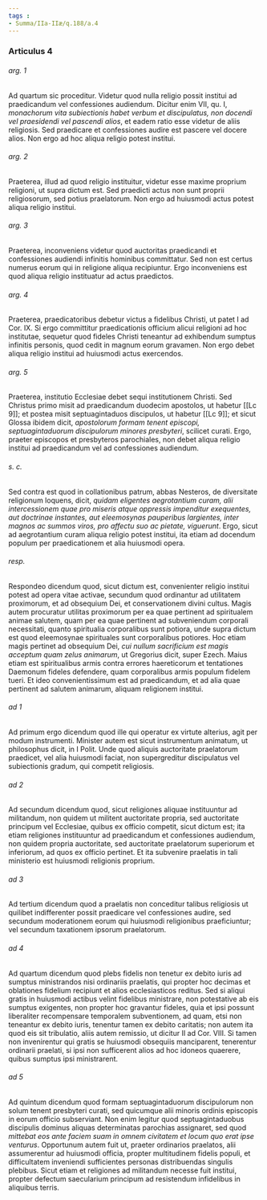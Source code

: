 ```yaml
---
tags : 
- Summa/IIa-IIæ/q.188/a.4
---
```


### Articulus 4

###### arg. 1
Ad quartum sic proceditur. Videtur quod nulla religio possit institui ad praedicandum vel confessiones audiendum. Dicitur enim VII, qu. I, *monachorum vita subiectionis habet verbum et discipulatus, non docendi vel praesidendi vel pascendi alios*, et eadem ratio esse videtur de aliis religiosis. Sed praedicare et confessiones audire est pascere vel docere alios. Non ergo ad hoc aliqua religio potest institui.

###### arg. 2
Praeterea, illud ad quod religio instituitur, videtur esse maxime proprium religioni, ut supra dictum est. Sed praedicti actus non sunt proprii religiosorum, sed potius praelatorum. Non ergo ad huiusmodi actus potest aliqua religio institui.

###### arg. 3
Praeterea, inconveniens videtur quod auctoritas praedicandi et confessiones audiendi infinitis hominibus committatur. Sed non est certus numerus eorum qui in religione aliqua recipiuntur. Ergo inconveniens est quod aliqua religio instituatur ad actus praedictos.

###### arg. 4
Praeterea, praedicatoribus debetur victus a fidelibus Christi, ut patet I ad Cor. IX. Si ergo committitur praedicationis officium alicui religioni ad hoc institutae, sequetur quod fideles Christi teneantur ad exhibendum sumptus infinitis personis, quod cedit in magnum eorum gravamen. Non ergo debet aliqua religio institui ad huiusmodi actus exercendos.

###### arg. 5
Praeterea, institutio Ecclesiae debet sequi institutionem Christi. Sed Christus primo misit ad praedicandum duodecim apostolos, ut habetur [[Lc 9]]; et postea misit septuagintaduos discipulos, ut habetur [[Lc 9]]; et sicut Glossa ibidem dicit, *apostolorum formam tenent episcopi, septuagintaduorum discipulorum minores presbyteri*, scilicet curati. Ergo, praeter episcopos et presbyteros parochiales, non debet aliqua religio institui ad praedicandum vel ad confessiones audiendum.

###### s. c.
Sed contra est quod in collationibus patrum, abbas Nesteros, de diversitate religionum loquens, dicit, *quidam eligentes aegrotantium curam, alii intercessionem quae pro miseris atque oppressis impenditur exequentes, aut doctrinae instantes, aut eleemosynas pauperibus largientes, inter magnos ac summos viros, pro affectu suo ac pietate, viguerunt*. Ergo, sicut ad aegrotantium curam aliqua religio potest institui, ita etiam ad docendum populum per praedicationem et alia huiusmodi opera.

###### resp.
Respondeo dicendum quod, sicut dictum est, convenienter religio institui potest ad opera vitae activae, secundum quod ordinantur ad utilitatem proximorum, et ad obsequium Dei, et conservationem divini cultus. Magis autem procuratur utilitas proximorum per ea quae pertinent ad spiritualem animae salutem, quam per ea quae pertinent ad subveniendum corporali necessitati, quanto spiritualia corporalibus sunt potiora, unde supra dictum est quod eleemosynae spirituales sunt corporalibus potiores. Hoc etiam magis pertinet ad obsequium Dei, *cui nullum sacrificium est magis acceptum quam zelus animarum*, ut Gregorius dicit, super Ezech. Maius etiam est spiritualibus armis contra errores haereticorum et tentationes Daemonum fideles defendere, quam corporalibus armis populum fidelem tueri. Et ideo convenientissimum est ad praedicandum, et ad alia quae pertinent ad salutem animarum, aliquam religionem institui.

###### ad 1
Ad primum ergo dicendum quod ille qui operatur ex virtute alterius, agit per modum instrumenti. Minister autem est sicut instrumentum animatum, ut philosophus dicit, in I Polit. Unde quod aliquis auctoritate praelatorum praedicet, vel alia huiusmodi faciat, non supergreditur discipulatus vel subiectionis gradum, qui competit religiosis.

###### ad 2
Ad secundum dicendum quod, sicut religiones aliquae instituuntur ad militandum, non quidem ut militent auctoritate propria, sed auctoritate principum vel Ecclesiae, quibus ex officio competit, sicut dictum est; ita etiam religiones instituuntur ad praedicandum et confessiones audiendum, non quidem propria auctoritate, sed auctoritate praelatorum superiorum et inferiorum, ad quos ex officio pertinet. Et ita subvenire praelatis in tali ministerio est huiusmodi religionis proprium.

###### ad 3
Ad tertium dicendum quod a praelatis non conceditur talibus religiosis ut quilibet indifferenter possit praedicare vel confessiones audire, sed secundum moderationem eorum qui huiusmodi religionibus praeficiuntur; vel secundum taxationem ipsorum praelatorum.

###### ad 4
Ad quartum dicendum quod plebs fidelis non tenetur ex debito iuris ad sumptus ministrandos nisi ordinariis praelatis, qui propter hoc decimas et oblationes fidelium recipiunt et alios ecclesiasticos reditus. Sed si aliqui gratis in huiusmodi actibus velint fidelibus ministrare, non potestative ab eis sumptus exigentes, non propter hoc gravantur fideles, quia et ipsi possunt liberaliter recompensare temporalem subventionem, ad quam, etsi non teneantur ex debito iuris, tenentur tamen ex debito caritatis; non autem ita quod eis sit tribulatio, aliis autem remissio, ut dicitur II ad Cor. VIII. Si tamen non invenirentur qui gratis se huiusmodi obsequiis manciparent, tenerentur ordinarii praelati, si ipsi non sufficerent alios ad hoc idoneos quaerere, quibus sumptus ipsi ministrarent.

###### ad 5
Ad quintum dicendum quod formam septuagintaduorum discipulorum non solum tenent presbyteri curati, sed quicumque alii minoris ordinis episcopis in eorum officio subserviant. Non enim legitur quod septuagintaduobus discipulis dominus aliquas determinatas parochias assignaret, sed quod *mittebat eos ante faciem suam in omnem civitatem et locum quo erat ipse venturus*. Opportunum autem fuit ut, praeter ordinarios praelatos, alii assumerentur ad huiusmodi officia, propter multitudinem fidelis populi, et difficultatem inveniendi sufficientes personas distribuendas singulis plebibus. Sicut etiam et religiones ad militandum necesse fuit institui, propter defectum saecularium principum ad resistendum infidelibus in aliquibus terris.

